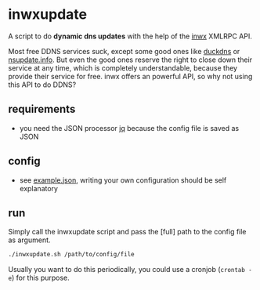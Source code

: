 # inwxupdate

A script to do **dynamic dns updates** with the help of the [inwx](https://inwx.com/) XMLRPC API.

Most free DDNS services suck, except some good ones like [duckdns](http://duckdns.org/) or [nsupdate.info](https://nsupdate.info/). But even the good ones reserve the right to close down their service at any time, which is completely understandable, because they provide their service for free. inwx offers an powerful API, so why not using this API to do DDNS?

## requirements

- you need the JSON processor [jq](http://stedolan.github.io/jq/) because the config file is saved as JSON

## config

- see [example.json](./example.json), writing your own configuration should be self explanatory

## run

Simply call the inwxupdate script and pass the [full] path to the config file as argument.

```sh
./inwxupdate.sh /path/to/config/file
```

Usually you want to do this periodically, you could use a cronjob (`crontab -e`) for this purpose.
 
